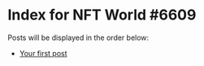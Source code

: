 # Index for NFT World #6609
Posts will be displayed in the order below:

- [Your first post](./001-first.md)

